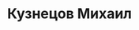 ---
title : "Кузнецов Михаил"

# full screen navigation
first_name : "Михаил"
last_name : "Кузнецов"
bg_image : "images/backgrounds/full-nav-bg.jpg"

# animated text loop
occupations:
- "C++ Developer"
- "Python Developer"
- "Backend Developer"
- "Hackathon Hacker"
- "Blockchain enthusiast"
- "Electronic DIY fun"
- "Hi there! 😉"

# slider background image loop
slider_images:
- "images/slider/slider-1.jpg"
- "images/slider/slider-2.jpg"
- "images/slider/slider-3.jpg"
- "images/slider/slider-4.jpg"
- "images/slider/slider-5.jpg"
- "images/slider/slider-6.jpg"

# button
button:
  enable : true
  label : "ABOUT ME"
  link : "ru/#about"


# custom style
custom_class: "" 
custom_attributes: "" 
custom_css: ""

---